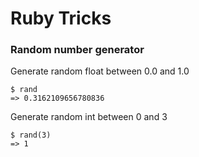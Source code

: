 # Ruby Tricks

### Random number generator

Generate random float between 0.0 and 1.0

    $ rand
    => 0.3162109656780836

Generate random int between 0 and 3

    $ rand(3)
    => 1
